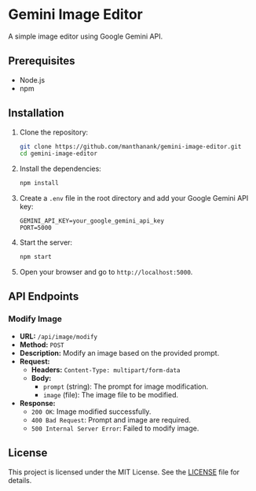 # Gemini Image Editor

A simple image editor using Google Gemini API.

## Prerequisites

- Node.js
- npm

## Installation

1. Clone the repository:

    ```sh
    git clone https://github.com/manthanank/gemini-image-editor.git
    cd gemini-image-editor
    ```

2. Install the dependencies:

    ```sh
    npm install
    ```

3. Create a `.env` file in the root directory and add your Google Gemini API key:

    ```env
    GEMINI_API_KEY=your_google_gemini_api_key
    PORT=5000
    ```

4. Start the server:

    ```sh
    npm start
    ```

5. Open your browser and go to `http://localhost:5000`.

## API Endpoints

### Modify Image

- **URL:** `/api/image/modify`
- **Method:** `POST`
- **Description:** Modify an image based on the provided prompt.
- **Request:**
  - **Headers:** `Content-Type: multipart/form-data`
  - **Body:**
    - `prompt` (string): The prompt for image modification.
    - `image` (file): The image file to be modified.
- **Response:**
  - `200 OK`: Image modified successfully.
  - `400 Bad Request`: Prompt and image are required.
  - `500 Internal Server Error`: Failed to modify image.

## License

This project is licensed under the MIT License. See the [LICENSE](LICENSE) file for details.
